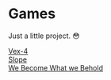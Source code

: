 # Games

Just a little project. 😳


<a href="https://htmlxm.github.io/h9/vex-4">Vex-4</a>
<br>
<a href="https://23azostore.github.io/s/slope/">Slope</a>
<br>
<a href="https://23azostore.github.io/s3/we-become-what-we-behold/">We Become What we Behold</a>
